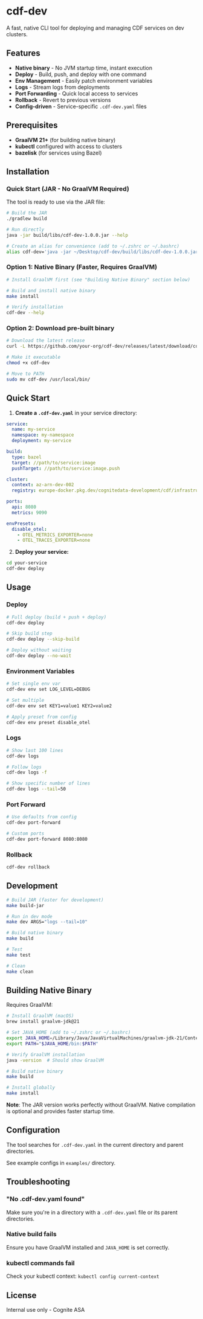 # cdf-dev

A fast, native CLI tool for deploying and managing CDF services on dev clusters.

## Features

- **Native binary** - No JVM startup time, instant execution
- **Deploy** - Build, push, and deploy with one command
- **Env Management** - Easily patch environment variables
- **Logs** - Stream logs from deployments
- **Port Forwarding** - Quick local access to services
- **Rollback** - Revert to previous versions
- **Config-driven** - Service-specific `.cdf-dev.yaml` files

## Prerequisites

- **GraalVM 21+** (for building native binary)
- **kubectl** configured with access to clusters
- **bazelisk** (for services using Bazel)

## Installation

### Quick Start (JAR - No GraalVM Required)

The tool is ready to use via the JAR file:

```bash
# Build the JAR
./gradlew build

# Run directly
java -jar build/libs/cdf-dev-1.0.0.jar --help

# Create an alias for convenience (add to ~/.zshrc or ~/.bashrc)
alias cdf-dev='java -jar ~/Desktop/cdf-dev/build/libs/cdf-dev-1.0.0.jar'
```

### Option 1: Native Binary (Faster, Requires GraalVM)

```bash
# Install GraalVM first (see "Building Native Binary" section below)

# Build and install native binary
make install

# Verify installation
cdf-dev --help
```

### Option 2: Download pre-built binary

```bash
# Download the latest release
curl -L https://github.com/your-org/cdf-dev/releases/latest/download/cdf-dev-macos-amd64 -o cdf-dev

# Make it executable
chmod +x cdf-dev

# Move to PATH
sudo mv cdf-dev /usr/local/bin/
```

## Quick Start

1. **Create a `.cdf-dev.yaml`** in your service directory:

```yaml
service:
  name: my-service
  namespace: my-namespace
  deployment: my-service

build:
  type: bazel
  target: //path/to/service:image
  pushTarget: //path/to/service:image.push

cluster:
  context: az-arn-dev-002
  registry: europe-docker.pkg.dev/cognitedata-development/cdf/infrastructure

ports:
  api: 8080
  metrics: 9090

envPresets:
  disable_otel:
    - OTEL_METRICS_EXPORTER=none
    - OTEL_TRACES_EXPORTER=none
```

2. **Deploy your service:**

```bash
cd your-service
cdf-dev deploy
```

## Usage

### Deploy
```bash
# Full deploy (build + push + deploy)
cdf-dev deploy

# Skip build step
cdf-dev deploy --skip-build

# Deploy without waiting
cdf-dev deploy --no-wait
```

### Environment Variables
```bash
# Set single env var
cdf-dev env set LOG_LEVEL=DEBUG

# Set multiple
cdf-dev env set KEY1=value1 KEY2=value2

# Apply preset from config
cdf-dev env preset disable_otel
```

### Logs
```bash
# Show last 100 lines
cdf-dev logs

# Follow logs
cdf-dev logs -f

# Show specific number of lines
cdf-dev logs --tail=50
```

### Port Forward
```bash
# Use defaults from config
cdf-dev port-forward

# Custom ports
cdf-dev port-forward 8080:8080
```

### Rollback
```bash
cdf-dev rollback
```

## Development

```bash
# Build JAR (faster for development)
make build-jar

# Run in dev mode
make dev ARGS="logs --tail=10"

# Build native binary
make build

# Test
make test

# Clean
make clean
```

## Building Native Binary

Requires GraalVM:

```bash
# Install GraalVM (macOS)
brew install graalvm-jdk@21

# Set JAVA_HOME (add to ~/.zshrc or ~/.bashrc)
export JAVA_HOME=/Library/Java/JavaVirtualMachines/graalvm-jdk-21/Contents/Home
export PATH="$JAVA_HOME/bin:$PATH"

# Verify GraalVM installation
java -version  # Should show GraalVM

# Build native binary
make build

# Install globally
make install
```

**Note**: The JAR version works perfectly without GraalVM. Native compilation is optional and provides faster startup time.

## Configuration

The tool searches for `.cdf-dev.yaml` in the current directory and parent directories.

See example configs in `examples/` directory.

## Troubleshooting

### "No .cdf-dev.yaml found"
Make sure you're in a directory with a `.cdf-dev.yaml` file or its parent directories.

### Native build fails
Ensure you have GraalVM installed and `JAVA_HOME` is set correctly.

### kubectl commands fail
Check your kubectl context: `kubectl config current-context`

## License

Internal use only - Cognite ASA
